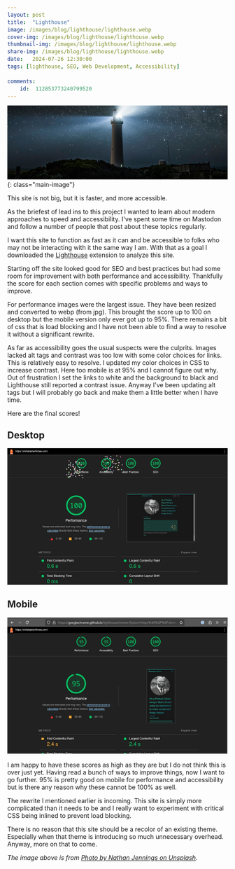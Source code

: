 ```yaml
---
layout: post
title:  "Lighthouse"
image: /images/blog/lighthouse/lighthouse.webp
cover-img: /images/blog/lighthouse/lighthouse.webp
thumbnail-img: /images/blog/lighthouse/lighthouse.webp
share-img: /images/blog/lighthouse/lighthouse.webp
date:   2024-07-26 12:30:00
tags: [lighthouse, SEO, Web Development, Accessibility]

comments:
    id:  112853773240799520
---
```


![image of a lighthouse]{: class="main-image"}

This site is not big, but it is faster, and more accessible.

<!--more-->

As the briefest of lead ins to this project I wanted to learn about modern approaches to speed and accessibility. I've spent some time on Mastodon and follow a number of people that post about these topics regularly. 

I want this site to function as fast as it can and be accessible to folks who may not be interacting with it the same way I am. With that as a goal I downloaded the [Lighthouse] extension to analyze this site.

Starting off the site looked good for SEO and best practices but had some room for improvement with both performance and accessibility. Thankfully the score for each section comes with specific problems and ways to improve. 

For performance images were the largest issue. They have been resized and converted to webp (from jpg). This brought the score up to 100 on desktop but the mobile version only ever got up to 95%. There remains a bit of css that is load blocking and I have not been able to find a way to resolve it without a significant rewrite.

As far as accessibility goes the usual suspects were the culprits. Images lacked alt tags and contrast was too low with some color choices for links. This is relatively easy to resolve. I updated my color choices in CSS to increase contrast. Here too mobile is at 95% and I cannot figure out why. Out of frustration I set the links to white and the background to black and Lighthouse still reported a contrast issue. Anyway I've been updating alt tags but I will probably go back and make them a little better when I have time.

Here are the final scores! 

## Desktop

![desktop score]

## Mobile

![mobile score]

I am happy to have these scores as high as they are but I do not think this is over just yet. Having read a bunch of ways to improve things, now I want to go further. 95% is pretty good on mobile for performance and accessibility but is there any reason why these cannot be 100% as well. 

The rewrite I mentioned earlier is incoming. This site is simply more complicated than it needs to be and I really want to experiment with critical CSS being inlined to prevent load blocking. 

There is no reason that this site should be a recolor of an existing theme. Especially when that theme is introducing so much unnecessary overhead. Anyway, more on that to come.

*The image above is from [Photo by Nathan Jennings on Unsplash].*


[Photo by Nathan Jennings on Unsplash]:  https://unsplash.com/@nathjennings_
[image of a lighthouse]: /images/blog/lighthouse/lighthouse.webp "Lighthouse at night with lots of stars and the light from the house shining bright."
[Lighthouse]: https://github.com/GoogleChrome/lighthouse
[desktop score]: /images/blog/lighthouse/lighthouse-desktop.webp "Lighthouse scores for desktop. Performance is 100%. Accessibility is 100%. Best Practices is 100%. SEO is 100%."
[mobile score]: /images/blog/lighthouse/lighthouse-mobile.webp "Lighthouse scores for mobile. Performance is 95%. Accessibility is 95%. Best Practices is 100%. SEO is 100%."